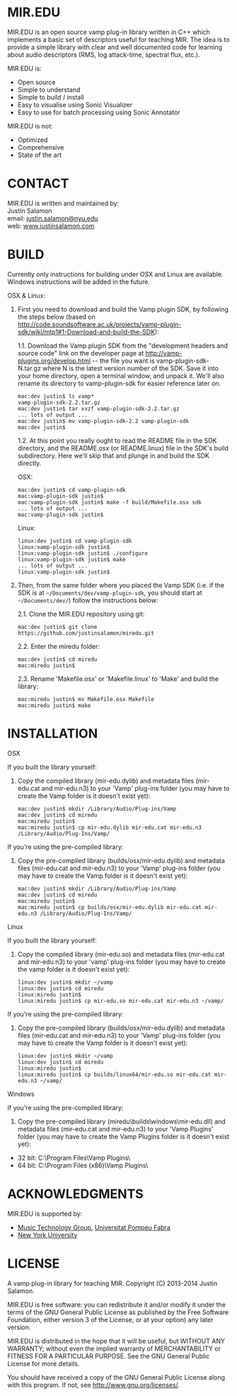 MIR.EDU
=======

MIR.EDU is an open source vamp plug-in library written in C++ which implements a basic set of 
descriptors useful for teaching MIR. The idea is to provide a simple library with clear and well 
documented code for learning about audio descriptors (RMS, log attack-time, spectral flux, etc.).

MIR.EDU is:
- Open source
- Simple to understand
- Simple to build / install
- Easy to visualise using Sonic Visualizer
- Easy to use for batch processing using Sonic Annotator

MIR.EDU is not:
- Optimized
- Comprehensive
- State of the art


CONTACT
=======

MIR.EDU is written and maintained by:  
Justin Salamon  
email: <justin.salamon@nyu.edu>  
web: www.justinsalamon.com


BUILD
=====

Currently only instructions for building under OSX and Linux are available. Windows instructions will be added in the future.

OSX & Linux:

1. First you need to download and build the Vamp plugin SDK, by following the steps below (based on
<http://code.soundsoftware.ac.uk/projects/vamp-plugin-sdk/wiki/mtp1#1-Download-and-build-the-SDK>):

	1.1. Download the Vamp plugin SDK from the "development headers and source code" link on the developer page at <http://vamp-plugins.org/develop.html> -- the file you want is vamp-plugin-sdk-N.tar.gz where N is the latest version number of the SDK. Save it into your home directory, open a terminal window, and unpack it. We'll also rename its directory to vamp-plugin-sdk for easier reference later on.

	```
	mac:dev justin$ ls vamp*
	vamp-plugin-sdk-2.2.tar.gz
	mac:dev justin$ tar xvzf vamp-plugin-sdk-2.2.tar.gz
 	... lots of output ...
	mac:dev justin$ mv vamp-plugin-sdk-2.2 vamp-plugin-sdk
	mac:dev justin$
	```

	1.2. At this point you really ought to read the README file in the SDK directory, and the README.osx (or README.linux) file in the SDK's build subdirectory. Here we'll skip that and plunge in and build the SDK directly.

	OSX:

	```
	mac:dev justin$ cd vamp-plugin-sdk
	mac:vamp-plugin-sdk justin$
	mac:vamp-plugin-sdk justin$ make -f build/Makefile.osx sdk
 	... lots of output ...
	mac:vamp-plugin-sdk justin$
	```

	Linux:

	```
	linux:dev justin$ cd vamp-plugin-sdk
	linux:vamp-plugin-sdk justin$
	linux:vamp-plugin-sdk justin$ ./configure
	linux:vamp-plugin-sdk justin$ make
 	... lots of output ...
	linux:vamp-plugin-sdk justin$
	```

2. Then, from the same folder where you placed the Vamp SDK (i.e. if the SDK is at ```~/Documents/dev/vamp-plugin-sdk```, you should start at ```~/Documents/dev/```) follow the instructions below:

	2.1. Clone the MIR.EDU repository using git:  
	
	```
	mac:dev justin$ git clone https://github.com/justinsalamon/miredu.git  
	```

	2.2. Enter the miredu folder:  

	```
	mac:dev justin$ cd miredu
	mac:miredu justin$ 
	```

	2.3. Rename 'Makefile.osx' or 'Makefile.linux' to 'Make' and build the library:

	```
	mac:miredu justin$ mv Makefile.osx Makefile
	mac:miredu justin$ make
	```

INSTALLATION
============

OSX

If you built the library yourself:

1. Copy the compiled library (mir-edu.dylib) and metadata files (mir-edu.cat and mir-edu.n3) to your 'Vamp' plug-ins folder (you may have to create the Vamp folder is it doesn't exist yet):

	```
	mac:dev justin$ mkdir /Library/Audio/Plug-ins/Vamp
	mac:dev justin$ cd miredu
	mac:miredu justin$
	mac:miredu justin$ cp mir-edu.dylib mir-edu.cat mir-edu.n3 /Library/Audio/Plug-Ins/Vamp/
	```

If you're using the pre-compiled library:

1. Copy the pre-compiled library (builds/osx/mir-edu.dylib) and metadata files (mir-edu.cat and mir-edu.n3) to your 'Vamp' plug-ins folder (you may have to create the Vamp folder is it doesn't exist yet):

	```
	mac:dev justin$ mkdir /Library/Audio/Plug-ins/Vamp
	mac:dev justin$ cd miredu  
	mac:miredu justin$
	mac:miredu justin$ cp builds/osx/mir-edu.dylib mir-edu.cat mir-edu.n3 /Library/Audio/Plug-Ins/Vamp/
	```
	
Linux

If you built the library yourself:

1. Copy the compiled library (mir-edu.so) and metadata files (mir-edu.cat and mir-edu.n3) to your 'vamp' plug-ins folder (you may have to create the vamp folder is it doesn't exist yet):

	```
	linux:dev justin$ mkdir ~/vamp
	linux:dev justin$ cd miredu
	linux:miredu justin$ 
	linux:miredu justin$ cp mir-edu.so mir-edu.cat mir-edu.n3 ~/vamp/
	```

If you're using the pre-compiled library:

1. Copy the pre-compiled library (builds/osx/mir-edu.dylib) and metadata files (mir-edu.cat and mir-edu.n3) to your 'Vamp' plug-ins folder (you may have to create the Vamp folder is it doesn't exist yet):

	```
	linux:dev justin$ mkdir ~/vamp
	linux:dev justin$ cd miredu  
	linux:miredu justin$
	linux:miredu justin$ cp builds/linux64/mir-edu.so mir-edu.cat mir-edu.n3 ~/vamp/
	```

Windows

If you're using the pre-compiled library:

1. Copy the pre-compiled library (miredu\builds\windows\mir-edu.dll) and metadata files (mir-edu.cat and mir-edu.n3) to your 'Vamp Plugins' folder (you may have to create the Vamp Plugins folder is it doesn't exist yet):

* 32 bit: C:\Program Files\Vamp Plugins\
* 64 bit: C:\Program Files (x86)\Vamp Plugins\


ACKNOWLEDGMENTS
===============
MIR.EDU is supported by:
- [Music Technology Group](http://mtg.upf.edu), [Universitat Pompeu Fabra](http://www.upf.edu)
- [New York University](http://www.nyu.edu)


LICENSE
=======

A vamp plug-in library for teaching MIR.
Copyright (C) 2013-2014 Justin Salamon.

MIR.EDU is free software: you can redistribute it and/or modify
it under the terms of the GNU General Public License as published by
the Free Software Foundation, either version 3 of the License, or
at your option) any later version.

MIR.EDU is distributed in the hope that it will be useful,
but WITHOUT ANY WARRANTY; without even the implied warranty of
MERCHANTABILITY or FITNESS FOR A PARTICULAR PURPOSE.  See the
GNU General Public License for more details.

You should have received a copy of the GNU General Public License
along with this program.  If not, see <http://www.gnu.org/licenses/>.
